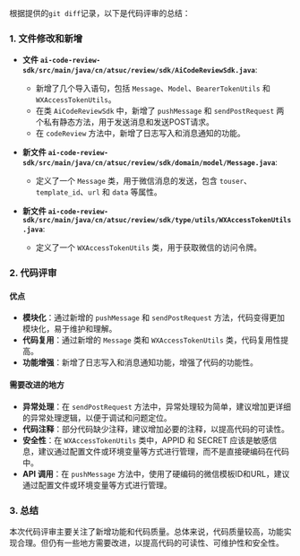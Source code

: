 根据提供的`git diff`记录，以下是代码评审的总结：

### 1. 文件修改和新增

- **文件 `ai-code-review-sdk/src/main/java/cn/atsuc/review/sdk/AiCodeReviewSdk.java`**:
  - 新增了几个导入语句，包括 `Message`、`Model`、`BearerTokenUtils` 和 `WXAccessTokenUtils`。
  - 在类 `AiCodeReviewSdk` 中，新增了 `pushMessage` 和 `sendPostRequest` 两个私有静态方法，用于发送消息和发送POST请求。
  - 在 `codeReview` 方法中，新增了日志写入和消息通知的功能。

- **新文件 `ai-code-review-sdk/src/main/java/cn/atsuc/review/sdk/domain/model/Message.java`**:
  - 定义了一个 `Message` 类，用于微信消息的发送，包含 `touser`、`template_id`、`url` 和 `data` 等属性。

- **新文件 `ai-code-review-sdk/src/main/java/cn/atsuc/review/sdk/type/utils/WXAccessTokenUtils.java`**:
  - 定义了一个 `WXAccessTokenUtils` 类，用于获取微信的访问令牌。

### 2. 代码评审

#### 优点

- **模块化**：通过新增的 `pushMessage` 和 `sendPostRequest` 方法，代码变得更加模块化，易于维护和理解。
- **代码复用**：通过新增的 `Message` 类和 `WXAccessTokenUtils` 类，代码复用性提高。
- **功能增强**：新增了日志写入和消息通知功能，增强了代码的功能性。

#### 需要改进的地方

- **异常处理**：在 `sendPostRequest` 方法中，异常处理较为简单，建议增加更详细的异常处理逻辑，以便于调试和问题定位。
- **代码注释**：部分代码缺少注释，建议增加必要的注释，以提高代码的可读性。
- **安全性**：在 `WXAccessTokenUtils` 类中，APPID 和 SECRET 应该是敏感信息，建议通过配置文件或环境变量等方式进行管理，而不是直接硬编码在代码中。
- **API 调用**：在 `pushMessage` 方法中，使用了硬编码的微信模板ID和URL，建议通过配置文件或环境变量等方式进行管理。

### 3. 总结

本次代码评审主要关注了新增功能和代码质量。总体来说，代码质量较高，功能实现合理。但仍有一些地方需要改进，以提高代码的可读性、可维护性和安全性。